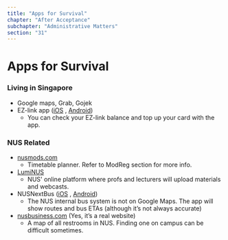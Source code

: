 ```yaml
---
title: "Apps for Survival"
chapter: "After Acceptance"
subchapter: "Administrative Matters"
section: "31"
---
```


# Apps for Survival

### Living in Singapore

- Google maps, Grab, Gojek
- EZ-link app ([iOS](https://apps.apple.com/sg/app/ez-link/id582531664) , [Android](https://play.google.com/store/apps/details?id=com.Daylight.EzLinkAndroid&hl=en_SG))
  - You can check your EZ-link balance and top up your card with the app.

### NUS Related

- [nusmods.com](https://nusmods.com/)
  - Timetable planner. Refer to ModReg section for more info.
- [LumiNUS](https://luminus.nus.edu.sg/)
  - NUS' online platform where profs and lecturers will upload materials and webcasts.
- NUSNextBus ([iOS](https://apps.apple.com/sg/app/nus-nextbus/id542131822) , [Android](https://play.google.com/store/apps/details?id=nus.ais.mobile.android.shuttlebus&hl=en_SG))
  - The NUS internal bus system is not on Google Maps. The app will show routes and bus ETAs (although it’s not always accurate)
- [nusbusiness.com](https://nusbusiness.com/) (Yes, it’s a real website)
  - A map of all restrooms in NUS. Finding one on campus can be difficult sometimes.
